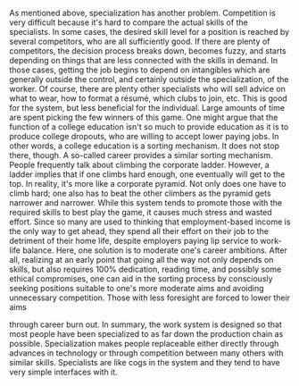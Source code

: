 As  mentioned  above,  specialization  has  another  problem.  Competition  is
very difficult because it's hard to compare the actual skills of the specialists. In
some  cases,  the  desired  skill  level  for  a  position  is  reached  by  several
competitors, who are all sufficiently good. If there are plenty of competitors, the
decision process breaks down, becomes fuzzy, and starts depending on things
that are less connected with the skills in demand. In those cases, getting the job
begins  to  depend  on  intangibles  which  are  generally  outside  the  control,  and
certainly outside the specialization, of the worker. Of course, there are plenty
other specialists who will sell advice on what to wear, how to format a résumé,
which clubs to join, etc. This is good for the system, but less beneficial for the
individual.
Large amounts of time are spent picking the few winners of this game. One
might argue that the function of a college education isn't so much to provide
education as it is to produce college dropouts, who are willing to accept lower
paying jobs. In other words, a college education is a sorting mechanism. It does
not stop there, though. A so-called career provides a similar sorting mechanism.
People frequently talk about climbing the corporate ladder. However, a ladder
implies that if one climbs hard enough, one eventually will get to the top. In
reality, it's more like a corporate pyramid. Not only does one have to climb hard;
one  also  has  to  beat  the  other  climbers  as  the  pyramid  gets  narrower  and
narrower.
While this system tends to promote those with the required skills to best play
the game, it causes much stress and wasted effort. Since so many are used to
thinking that employment-based income is the only way to get ahead, they spend
all their effort on their job to the detriment of their home life, despite employers
paying lip service to work-life balance. Here, one solution is to moderate one's
career ambitions. After all, realizing at an early point that going all the way not
only  depends  on  skills,  but  also  requires  100%  dedication,  reading  time,  and
possibly  some  ethical  compromises,  one  can  aid  in  the  sorting  process  by
consciously seeking positions suitable to one's more moderate aims and avoiding
unnecessary competition. Those with less foresight are forced to lower their aims

through career burn out.
In  summary,  the  work  system  is  designed  so  that  most  people  have  been
specialized to as far down the production chain as possible. Specialization makes
people  replaceable  either  directly  through  advances  in  technology  or  through
competition between many others with similar skills. Specialists are like cogs in
the system and they tend to have very simple interfaces with it.
